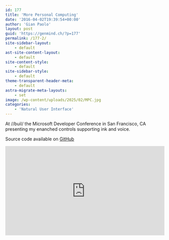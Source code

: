 ```yaml
---
id: 177
title: 'More Personal Computing'
date: '2016-04-02T19:39:54+00:00'
author: 'Gian Paolo'
layout: post
guid: 'https://genmind.ch/?p=177'
permalink: /177-2/
site-sidebar-layout:
    - default
ast-site-content-layout:
    - default
site-content-style:
    - default
site-sidebar-style:
    - default
theme-transparent-header-meta:
    - default
astra-migrate-meta-layouts:
    - set
image: /wp-content/uploads/2025/02/MPC.jpg
categories:
    - 'Natural User Interface'
---
```


At //buil/ the Microsoft Developer Conference in San Francisco, CA presenting my enanched controls supporting ink and voice.

Source code available on [GitHub](https://github.com/EmergingExperiencesMVP/MPCExtensions)

<div class="ast-oembed-container " style="height: 100%;"><iframe allow="accelerometer; autoplay; clipboard-write; encrypted-media; gyroscope; picture-in-picture; web-share" allowfullscreen="" frameborder="0" height="281" loading="lazy" referrerpolicy="strict-origin-when-cross-origin" src="https://www.youtube.com/embed/GiFy6PtAz9g?feature=oembed" title="Build 2016: More personal computing with Inking and Speech" width="500"></iframe></div>
